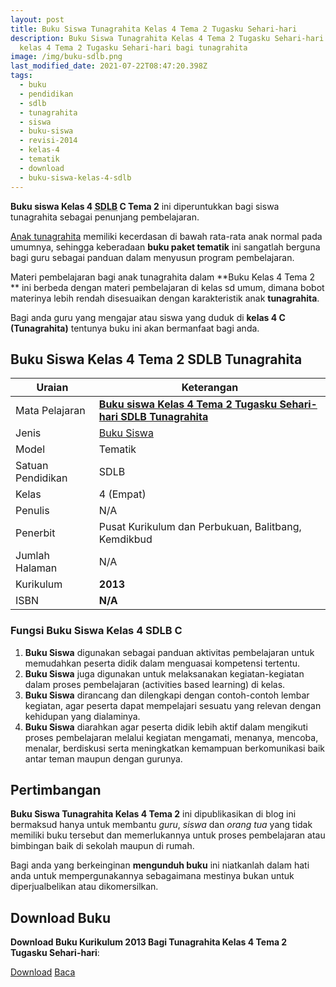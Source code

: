 ```yaml
---
layout: post
title: Buku Siswa Tunagrahita Kelas 4 Tema 2 Tugasku Sehari-hari
description: Buku Siswa Tunagrahita Kelas 4 Tema 2 Tugasku Sehari-hari Kurikulum 2013, Download buku
  kelas 4 Tema 2 Tugasku Sehari-hari bagi tunagrahita
image: /img/buku-sdlb.png
last_modified_date: 2021-07-22T08:47:20.398Z
tags:
  - buku
  - pendidikan
  - sdlb
  - tunagrahita
  - siswa
  - buku-siswa
  - revisi-2014
  - kelas-4
  - tematik
  - download
  - buku-siswa-kelas-4-sdlb
---
```



**Buku siswa Kelas 4 <abbr title="Sekolah Dasar Luar Biasa">SDLB</abbr> C Tema 2** ini diperuntukkan bagi siswa tunagrahita sebagai penunjang pembelajaran.

[Anak tunagrahita](/teori/tunagrahita) memiliki kecerdasan di bawah rata-rata anak normal pada umumnya, sehingga keberadaan **buku paket tematik** ini sangatlah berguna bagi guru sebagai panduan dalam menyusun program pembelajaran.

Materi pembelajaran bagi anak tunagrahita dalam **Buku Kelas 4 Tema 2 ** ini berbeda dengan materi pembelajaran di kelas sd umum, dimana bobot materinya lebih rendah disesuaikan dengan karakteristik anak **tunagrahita**.

Bagi anda guru yang mengajar atau siswa yang duduk di **kelas 4 C (Tunagrahita)** tentunya buku ini akan bermanfaat bagi anda.

## Buku Siswa Kelas 4 Tema 2 SDLB Tunagrahita  

|Uraian|Keterangan|
| --- | --- |
|Mata Pelajaran|<a href="/bse/buku-siswa-tunagrahita-kelas-4-tema-2-tugasku-sehar-hari" title="Buku siswa Kelas 4 Tema 2 Tugasku Sehari-hari SDLB Tunagrahita"><strong>Buku siswa Kelas 4 Tema 2 Tugasku Sehari-hari SDLB Tunagrahita</strong></a>|
|Jenis|<a href="/bse" title="Buku Siswa" target="_blank">Buku Siswa</a>|
|Model|Tematik|
|Satuan Pendidikan|SDLB|
|Kelas|4 (Empat)|
|Penulis|N/A|
|Penerbit|Pusat Kurikulum dan Perbukuan, Balitbang, Kemdikbud|
|Jumlah Halaman|N/A|
|Kurikulum|<strong>2013</strong>|
|ISBN|<strong>N/A</strong>|

### Fungsi Buku Siswa Kelas 4 SDLB C
1. **Buku Siswa**  digunakan sebagai panduan aktivitas pembelajaran untuk memudahkan peserta didik dalam menguasai kompetensi tertentu.
2. **Buku Siswa**  juga digunakan untuk melaksanakan kegiatan-kegiatan dalam proses pembelajaran (activities based learning) di kelas.
3. **Buku Siswa** dirancang dan dilengkapi dengan contoh-contoh lembar kegiatan, agar peserta dapat mempelajari sesuatu yang relevan dengan kehidupan yang dialaminya.
4. **Buku Siswa** diarahkan agar peserta didik lebih aktif dalam mengikuti proses pembelajaran melalui kegiatan mengamati, menanya, mencoba, menalar, berdiskusi serta meningkatkan kemampuan berkomunikasi baik antar teman maupun dengan gurunya.


## Pertimbangan
**Buku Siswa Tunagrahita Kelas 4 Tema 2** ini dipublikasikan di blog ini bermaksud hanya untuk membantu _guru_, _siswa_ dan _orang tua_ yang tidak memiliki buku tersebut dan memerlukannya untuk proses pembelajaran atau bimbingan baik di sekolah maupun di rumah.

Bagi anda yang berkeinginan <b>mengunduh buku</b> ini niatkanlah dalam hati anda untuk mempergunakannya sebagaimana mestinya bukan untuk diperjualbelikan atau dikomersilkan.
  
## Download Buku
**Download Buku Kurikulum 2013 Bagi Tunagrahita Kelas 4 Tema 2 Tugasku Sehari-hari**:
<p class="center"><a class="button download" href="https://docs.google.com/uc?export=download&id=1SSH-Q5OjnfLCZcFBwf_UDldq8pOqi6tU" rel="nofollow" target="_blank" title="Download">Download</a>
<a class="button demo open-dialog" href="https://drive.google.com/file/d/1SSH-Q5OjnfLCZcFBwf_UDldq8pOqi6tU/preview" rel="nofollow" target="_blank" title="Download">Baca</a></p>
